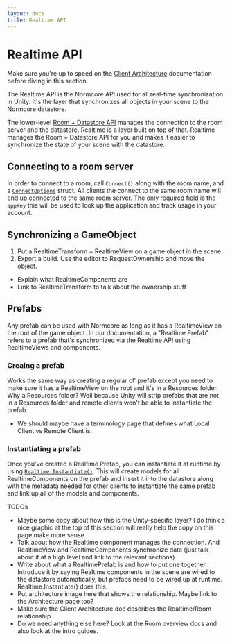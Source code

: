 ```yaml
---
layout: docs
title: Realtime API
---
```

# Realtime API

Make sure you're up to speed on the [Client Architecture](../architecture/client) documentation before diving in this section.

The Realtime API is the Normcore API used for all real-time synchronization in Unity. It's the layer that synchronizes all objects in your scene to the Normcore datastore.

The lower-level [Room + Datastore API](../room) manages the connection to the room server and the datastore. Realtime is a layer built on top of that. Realtime manages the Room + Datastore API for you and makes it easier to synchronize the state of your scene with the datastore.

## Connecting to a room server
In order to connect to a room, call `Connect()` along with the room name, and a [`ConnectOptions`](../reference/connectoptions.md) struct. All clients the connect to the same room name will end up connected to the same room server. The only required field is the `appKey` this will be used to look up the application and track usage in your account.

## Synchronizing a GameObject
1. Put a RealtimeTransform + RealtimeView on a game object in the scene.
2. Export a build. Use the editor to RequestOwnership and move the object.

- Explain what RealtimeComponents are
- Link to RealtimeTransform to talk about the ownership stuff

## Prefabs
Any prefab can be used with Normcore as long as it has a RealtimeView on the root of the game object. In our documentation, a "Realtime Prefab" refers to a prefab that's synchronized via the Realtime API using RealtimeViews and components.

### Creaing a prefab
Works the same way as creating a regular ol' prefab except you need to make sure it has a RealtimeView on the root and it's in a Resources folder. Why a Resources folder? Well because Unity will strip prefabs that are not in a Resources folder and remote clients won't be able to instantiate the prefab.
- We should maybe have a terminology page that defines what Local Client vs Remote Client is.

### Instantiating a prefab
Once you've created a Realtime Prefab, you can instantiate it at runtime by using [`Realtime.Instantiate()`](../reference/realtime#instantiate). This will create models for all RealtimeComponents on the prefab and insert it into the datastore along with the metadata needed for other clients to instantiate the same prefab and link up all of the models and components.

TODOs
- Maybe some copy about how this is the Unity-specific layer? I do think a nice graphic at the top of this section will really help the copy on this page make more sense.
- Talk about how the Realtime component manages the connection. And RealtimeView and RealtimeComponents synchronize data (just talk about it at a high level and link to the relevant sections)
- Write about what a RealtimePrefab is and how to put one together. Introduce it by saying Realtime components in the scene are wired to the datastore automatically, but prefabs need to be wired up at runtime. Realtime.Instantiate() does this.
- Put architecture image here that shows the relationship. Maybe link to the Architecture page too?
- Make sure the Client Architecture doc describes the Realtime/Room relationship
- Do we need anything else here? Look at the Room overview docs and also look at the intro guides.
